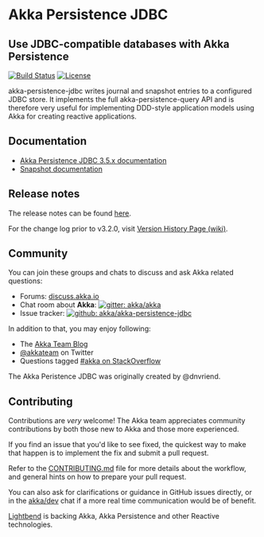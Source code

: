 # Akka Persistence JDBC
## Use JDBC-compatible databases with Akka Persistence

[![Build Status](https://travis-ci.org/akka/akka-persistence-jdbc.svg?branch=master)](https://travis-ci.org/akka/akka-persistence-jdbc)
[![License](https://img.shields.io/:license-Apache%202-red.svg)](https://www.apache.org/licenses/LICENSE-2.0.txt)

akka-persistence-jdbc writes journal and snapshot entries to a configured JDBC store. It implements the full akka-persistence-query API and is therefore very useful for implementing DDD-style 
application models using Akka for creating reactive applications.

## Documentation

* [Akka Persistence JDBC 3.5.x documentation](https://doc.akka.io/docs/akka-persistence-jdbc/3.5/)
* [Snapshot documentation](https://doc.akka.io/docs/akka-persistence-jdbc/snapshot/)

## Release notes

The release notes can be found [here](https://github.com/akka/akka-persistence-jdbc/releases).

For the change log prior to v3.2.0, visit [Version History Page (wiki)](https://github.com/akka/akka-persistence-jdbc/wiki/Version-History).

## Community

You can join these groups and chats to discuss and ask Akka related questions:

- Forums: [discuss.akka.io](https://discuss.lightbend.com/c/akka/)
- Chat room about **Akka**: [![gitter: akka/akka](https://img.shields.io/badge/gitter%3A-akka%2Fakka-blue.svg?style=flat-square)](https://gitter.im/akka/akka)
- Issue tracker: [![github: akka/akka-persistence-jdbc](https://img.shields.io/badge/github%3A-issues-blue.svg?style=flat-square)](https://github.com/akka/akka-persistence-jdbc/issues)

In addition to that, you may enjoy following:

- The [Akka Team Blog](https://akka.io/blog/)
- [@akkateam](https://twitter.com/akkateam) on Twitter
- Questions tagged [#akka on StackOverflow](https://stackoverflow.com/questions/tagged/akka)

The Akka Peristence JDBC was originally created by @dnvriend.


## Contributing

Contributions are *very* welcome! The Akka team appreciates community contributions by both those new to Akka and those more experienced.

If you find an issue that you'd like to see fixed, the quickest way to make that happen is to implement the fix and submit a pull request.

Refer to the [CONTRIBUTING.md](CONTRIBUTING.md) file for more details about the workflow, and general hints on how to prepare your pull request.

You can also ask for clarifications or guidance in GitHub issues directly, or in the [akka/dev](https://gitter.im/akka/dev) chat if a more real time communication would be of benefit.

[Lightbend](https://www.lightbend.com/) is backing Akka, Akka Persistence and other Reactive technologies.

